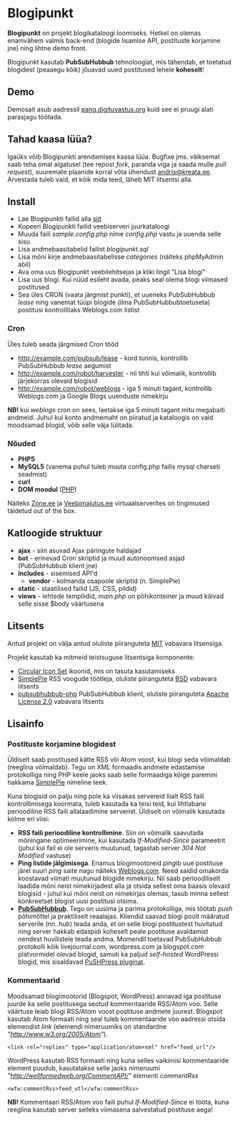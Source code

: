 # Blogipunkt

**Blogipunkt** on projekt blogikataloogi loomiseks. Hetkel on olemas enamvähem valmis back-end (blogide lisamise API, postituste korjamine jne) ning lihtne demo front.

Blogipunkt kasutab **PubSubHubbub** tehnoloogiat, mis tähendab, et toetatud blogidest (peaaegu kõik) jõuavad uued postitused lehele **koheselt**!

## Demo

Demosait asub aadressil [pang.digituvastus.org](http://pang.digituvastus.org) kuid see ei pruugi alati parasjagu töötada.

## Tahad kaasa lüüa?

Igaüks võib Blogipunkti arendamises kaasa lüüa. Bugfixe jms. väiksemat saab teha omal algatusel (tee repost *fork*, paranda viga ja saada mulle *pull request*), suuremate plaanide korral võta ühendust [andris@kreata.ee](mailto:andris@kreata.ee). Arvestada tuleb vaid, et kõik mida teed, läheb MIT litsentsi alla.

## Install

  * Lae Blogipunkti failid alla [siit](https://github.com/andris9/blogipunkt/zipball/master)
  * Kopeeri Blogipunkti failid veebiserveri juurkataloogi
  * Muuda faili *sample.config.php* nime *config.php* vastu ja uuenda selle sisu
  * Lisa andmebaasitabelid failist *blogipunkt.sql*
  * Lisa mõni kirje andmebaasitabelisse *categories* (näiteks phpMyAdmin abil)
  * Ava oma uus Blogipunkt veebilehitsejas ja kliki lingil "Lisa blogi"
  * Lisa uus blogi. Kui nüüd esileht avada, peaks seal olema blogi viimased postitused
  * Sea üles CRON (vaata järgmist punkti), et uueneks PubSubHubbub *lease* ning vanemat tüüpi blogide (ilma PubSubHubbubtoetuseta) postitusi kontrollitaks Weblogs.com listist

### Cron

Üles tuleb seada järgmised Cron tööd

  * http://example.com/pubsub/lease - kord tunnis, kontrollib PubSubHubbub *lease* aegumist    
  * http://example.com/robot/harvester - nii tihti kui võimalik, kontrollib järjekorras olevaid blogisid
  * http://example.com/robot/weblogs - iga 5 minuti tagant, kontrollib Weblogs.com ja Google Blogs uuenduste nimekirju
  
**NB!** kui *weblogs* cron on sees, laetakse iga 5 minuti tagant mitu megabaiti andmeid. Juhul kui konto
andmemaht on piiratud ja kataloogis on vaid moodsamad blogid, võib selle väja lülitada.
  
### Nõuded

  * **PHP5**
  * **MySQL5** (vanema puhul tuleb muuta config.php failis mysql charseti seadmist)
  * **curl**
  * **DOM moodul** ([PHP](http://www.php.net/manual/en/book.dom.php))

Näiteks [Zone.ee](http://www.zone.ee) ja [Veebimajutus.ee](http://www.veebimajutus.ee) virtuaalserverites on tingimused täidetud out of the box.


## Katloogide struktuur

  * **ajax** - siin asuvad Ajax päringute haldajad
  * **bot** - erinevad Cron skriptid ja muud autonoomsed asjad (PubSubHubbub klient jne)
  * **includes** - sisemised API'd
    * **vendor** - kolmanda osapoole skriptid (n. SimplePie)
  * **static** - staatilised failid (JS, CSS, pildid)
  * **views** - lehtede templiidid, *main.php* on põhikonteiner ja muud käivad selle sisse $body väärtusena

## Litsents

Antud projekt on välja antud oluliste piiranguteta [MIT](/andris9/blogipunkt/blob/master/LICENSE) vabavara litsensiga.

Projekt kasutab ka mitmeid teistsuguse litsentsiga komponente:

  * [Circular Icon Set](http://prothemedesign.com/circular-icons/) ikoonid, mis on tasuta kasutamiseks
  * [SimplePie](http://simplepie.org/) RSS voogude töötleja, oluliste piiranguteta [BSD](http://www.opensource.org/licenses/bsd-license.php) vabavara litsents
  * [pubsubhubbub-php](http://code.google.com/p/pubsubhubbub-php/) PubSubHubbub klient, oluliste piiranguteta [Apache License 2.0](http://www.opensource.org/licenses/apache2.0) vabavara litsents
  
## Lisainfo

### Postituste korjamine blogidest

Üldiselt saab postitused kätte RSS või Atom voost, kui blogi seda võimaldab (reeglina võimaldab). Tegu on XML formaadis andmete edastamise
protokolliga ning PHP keele jaoks saab selle formaadiga kõige paremini hakkama [SimplePie](http://www.simplepie.org/) nimeline teek.

Kuna blogisid on palju ning pole ka viisakas servereid liialt RSS faili kontrollimisega koormata, tuleb kasutada ka teisi teid,
kui lihtlabane perioodiline RSS faili allalaadimine serverist. Üldiselt on võimalik kasutada kolme eri viisi:

  * **RSS faili perioodiline kontrollimine**. Siin on võimalik saavutada mõningane optimeerimine, kui kasutada *If-Modified-Since*
    parameetrit (juhul kui fail ei ole serveris muutunud, tagastab server *304 Not Modified* vastuse)
  * **Ping listide jälgimisega**. Enamus blogimootoreid *ping*ib uue postituse järel suuri *ping* saite nagu näiteks [Weblogs.com](http://www.weblogs.com).
    Need saidid omakorda koostavad viimati muutunud blogide nimekirju. Nii saab perioodiliselt laadida mõni neist nimekirjadest alla
    ja otsida sellest oma baasis olevaid blogisid - juhul kui mõni neist on nimekirjas olemas, tasub minna sellest konkreetset blogist
    uusi postitusi otsima. 
  * **[PubSubHubbub](http://code.google.com/p/pubsubhubbub/)**. Tegu on uusima ja parima protokolliga, mis töötab *push* põhimõttel ja praktiliselt reaalajas.
    Kliendid saavad blogi poolt määratud serverile (nn. *hub*) teada anda, et on selle blogi postitustest huvitatud ning server
    hakkab edaspidi koheselt peale postituse avaldamist nendest huvilistele teada andma. Momendil toetavad PubSubHubbub protokolli
    kõik livejournal.com, wordpress.com ja blogspot.com platvormidel olevad blogid, samuti ka paljud *self-hosted* WordPressi blogid,
    mis sisaldavad [PuSHPress pluginat](http://wordpress.org/extend/plugins/pushpress/).
    
### Kommentaarid

Moodsamad blogimootorid (Blogspot, WordPress) annavad iga postituse juurde ka selle postitusega seotud kommentaaride RSS/Atom voo.
Selle väärtuse leiab blogi RSS/Atom voost postituse andmete juurest. Blogspot kasutab Atom formaati ning seal tuleb kommentaaride
voo aadressi otsida elemendist *link* (elemendi nimeruumiks on standardne *"http://www.w3.org/2005/Atom"*).

    <link rel="replies" type="application/atom+xml" href="feed_url"/>

WordPress kasutab RSS formaati ning kuna selles vaikimisi kommentaaride element puudub, kasutatakse selle jaoks nimeruumi *"http://wellformedweb.org/CommentAPI/"* elementi *commentRss*

    <wfw:commentRss>feed_utl</wfw:commentRss>

**NB!** Kommentaari RSS/Atom voo faili puhul *If-Modified-Since* ei tööta, kuna reeglina kasutab server selleks viimasena salvestatud postituse aega!